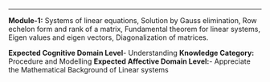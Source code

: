 
----
**Module-1:**  Systems of linear equations, Solution by Gauss elimination, Row echelon form and rank of a matrix, Fundamental theorem for linear systems, Eigen values and eigen vectors, Diagonalization of matrices.

**Expected Cognitive Domain Level**- Understanding
**Knowledge Category:** Procedure and Modelling
**Expected Affective Domain Level:**- Appreciate the Mathematical Background of Linear systems

